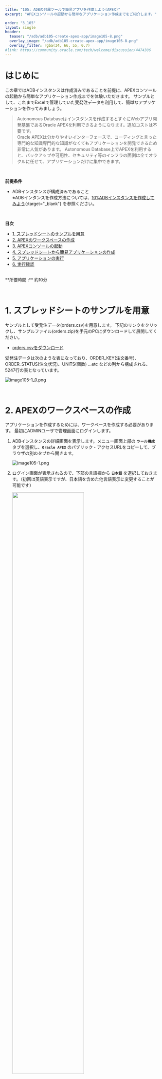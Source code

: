 ```yaml
---
title: "105: ADBの付属ツールで簡易アプリを作成しよう(APEX)"
excerpt: "APEXコンソールの起動から簡単なアプリケーション作成までをご紹介します。"

order: "3_105"
layout: single
header:
  teaser: "/adb/adb105-create-apex-app/image105-8.png"
  overlay_image: "/adb/adb105-create-apex-app/image105-8.png"
  overlay_filter: rgba(34, 66, 55, 0.7)
#link: https://community.oracle.com/tech/welcome/discussion/4474306
---
```


<a id="anchor0"></a>

# はじめに

この章ではADBインスタンスは作成済みであることを前提に、APEXコンソールの起動から簡単なアプリケーション作成までを体験いただきます。
サンプルとして、これまでExcelで管理していた受発注データを利用して、簡単なアプリケーションを作ってみましょう。

> Autonomous Databaseはインスタンスを作成するとすぐにWebアプリ開発基盤であるOracle APEXを利用できるようになります。追加コストは不要です。  
Oracle APEXは分かりやすいインターフェースで、コーディングと言った専門的な知識専門的な知識がなくてもアプリケーションを開発できるため非常に人気があります。
Autonomous Database上でAPEXを利用すると、バックアップや可用性、セキュリティ等のインフラの面倒は全てオラクルに任せて、アプリケーションだけに集中できます。 

<br>

**前提条件**
+ ADBインスタンスが構成済みであること
    <br>※ADBインタンスを作成方法については、[101:ADBインスタンスを作成してみよう](/adb/adb101-provisioning){:target="_blank"} を参照ください。 

<br>

**目次**

- [1. スプレッドシートのサンプルを用意](#anchor1)
- [2. APEXのワークスペースの作成](#anchor2)
- [3. APEXコンソールの起動](#anchor3)
- [4. スプレッドシートから簡易アプリケーションの作成](#anchor4)
- [5. アプリケーションの実行](#anchor5)
- [6. 実行確認](#anchor6)


<br>
**所要時間 :** 約10分

<a id="anchor1"></a>
<br>


# 1. スプレッドシートのサンプルを用意

サンプルとして受発注データ(orders.csv)を用意します。
下記のリンクをクリックし、サンプルファイル(orders.zip)を手元のPCにダウンロードして展開してください。

+ [orders.csvをダウンロード](/adb/adb-data/orders.csv)

受発注データは次のような表になっており、ORDER_KEY(注文番号)、ORDER_STATUS(注文状況)、UNITS(個数) ...etc などの列から構成される、5247行の表となっています。

![image105-1_0.png](image105-1_0.png)

<br>

<a id="anchor2"></a>

# 2. APEXのワークスペースの作成

アプリケーションを作成するためには、ワークペースを作成する必要があります。
最初にADMINユーザで管理画面にログインします。

1. ADBインスタンスの詳細画面を表示します。メニュー画面上部の **`ツール構成`** タブを選択し、**`Oracle APEX`** のパブリック・アクセスURLをコピーして、ブラウザの別のタブから開きます。

    ![image105-1.png](image105-1.png)

2. ログイン画面が表示されるので、下部の言語欄から **`日本語`** を選択しておきます。（初回は英語表示ですが、日本語を含めた他言語表示に変更することが可能です）

    <img src="image105-2.png" width="70%">

3. ADBインスタンス作成時に指定したADMINユーザのパスワード（本ガイドを参考に作成した方のパスワードは「Welcome12345#」）を入力し、サインインします。

4. Oracle APEXの管理サービスにサインインしました。初回起動時に下記のような画面が表示されますので、**`ワークスペースの作成`** をクリックします。

    ![image105-3.png](image105-3.png)


5. 新規のワークスペース作成を選択します。
    ![image105-4.png](image105-4.png)
    
    以下の記載例を参考に各項目を入力し、最後に **`ワークスペースの作成`** をクリックします。

    <table>
     <tr>
      <td>データベース・ユーザー</td>
      <td>APEXDEV</td>
     </tr>
     <tr>
      <td>ワークスペース名</td>
      <td>APEXDEV</td>
     </tr>     
     <tr>
      <td>パスワード</td>
      <td>Welcome12345#</td>
     </tr>
    </table>

    <img src="image105-5.png" width="90%">

6. ワークスペースが作成されたことを確認します。ページ上部の注意書き通り、アプリケーションの構築を開始するには、管理サービスからサインアウトしてAPEXDEVにサインインする必要があります。
右上の **`ユーザボタン`** から **`サインアウト`** をクリックし、管理サービスからサインアウトします。
    ![image105-6.png](image105-6.png)


<br>

<a id="anchor3"></a>

# 3. APEXコンソールの起動

上記で作成したワークスペース、ユーザーを利用して、Oracle APEX のコンソール画面にログインしてみましょう

1. 先程作成したワークスペース、ユーザー、パスワードを指定し、サインイン します。

    <table>
     <tr>
      <td>データベース・ユーザー</td>
      <td>APEXDEV</td>
     </tr>
     <t
      <td>パスワード</td>
      <td>Welcome12345#</td>
     </tr>
     <tr>
      <td>ワークスペース名</td>
      <td>APEXDEV</td>
     </tr>
    </table>

    <img src="image105-7.png" width="70%">

2. APEXコンソールが起動したことを確認します。
     ※ この画面のURLを記憶しておけば、次回よりAPEXコンソールに直接ログインできます

    ![image105-8.png](image105-8.png)


<br>

<a id="anchor4"></a>

# 4. スプレッドシートから簡易アプリケーションの作成

手元のスプレッドシート（Excelシート、CSVファイル）から簡易アプリケーションを作成してみましょう

ここでは予めダウンロードして準備しておいたorders.csvファイルを利用して簡易アプリを作ります。

最初にデータベース内にテーブルを作成し、データを入れます。

1. APEXコンソールから **`アプリケーション・ビルダー`** を起動します
    ![image105-9.png](image105-9.png)

2. **`作成`** をクリックします
    ![image105-10.png](image105-10.png)

3. **`ファイルからのアプリケーションの作成`** をクリックします
    ![image105-11.png](image105-11.png)

4. 事前に準備しておいた **`orders.csv`** をドラッグアンドドロップします

    ![image105-12.png](image105-12.png)

5. 表の名前を入力します（ここでは「ORDERS」とします）。※エラー表名は自動的に入力されます。

6. データのプレビューで文字化け等が発生していないことを確認します。

7. **`データのロード`** をクリックします。

    ![image105-13.png](image105-13.png)

8. ロード完了のメッセージが表示されたら **`アプリケーションの作成`** をクリックします。
    ※この時点でDB上にORDERS表が作成されています

    ![image105-14.png](image105-14.png)

    次にCSVファイルから作成されたテーブルを元にしてアプリケーションを作成します。

9. アプリケーションに名前を付けます。今回はテーブル名と同じ **`Orders`** と入力します。

<a id="anchor4_10"></a>

10. **`アプリケーションの作成`** をクリックします。
（ページの追加や外観の設定、セキュリティの設定等が実施できますが、このハンズオンでは全てデフォルトのまま進めます）

    ![image105-15.png](image105-15.png)

以上でアプリケーションの作成が完了しました。

<br>

<a id="anchor5"></a>

# 5. アプリケーションの実行

実際にアプリケーションを起動してみます。

1. **`アプリケーションの実行`** をクリックします。
    ![image105-16.png](image105-16.png)

2. ログイン画面に ユーザー名・パスワード を入力し **`サインイン`** します。
    <img src="image105-17.png" width="70%">

* ログインが完了すると、画面下端に黒いメニューバーが表示され、ここからアプリケーションの改修作業を実施できます。尚、このメニューバーは、アプリケーション・ビルダーから「アプリケーションの実行」でアプリケーション実行した場合に表示されます。

* ログイン画面のURLを記憶しておくと、作成したアプリケーションを直接呼び出すことができます。直接呼び出した場合は、画面下端のメニューバーは表示されないので、このURLをアプリ利用者にお渡しいただければ、そのままアプリケーションとしてご利用いただくことができますね。

    ![image105-18_0.png](image105-18_0.png)

<br>

<a id="anchor6"></a>

# 6. 実行確認

作成されたアプリケーションの画面イメージをみていきましょう。
    ![image105-18.png](image105-18.png)


ログインするとトップ画面が表示され、デフォルトでホーム画面（トップ画面）、ダッシュボード画面、検索画面、管理画面（レポート）が表示されます。

今回はすべてデフォルトの設定で作成しましたが、 [アプリケーションの作成](#anchor4_10) の工程で、画面の構成を変えることができます。

各画面のイメージを順に確認していきましょう。

## - ダッシュボード

はじめに、ダッシュボードをクリックします。
ダッシュボードでは取り込んだデータをもとに、自動的にグラフとして出力されます。
    ![image105-19.png](image105-19.png)

## - Orders検索

次に、Orders検索をクリックします。
こちらの機能では、取り込んだデータに対して、カテゴリ別に検索ができるようになっており、行単位でデータを絞り込むことができます。
    ![image105-20.png](image105-20.png)


## - Ordersレポート

Ordersレポートからは、データを昇順・降順に並び替えることや、特定の列を非表示にすることができます。Orders検索との違いとしては、行単位ではなく列単位で表示を変更することができます。
    ![image105-21.png](image105-21.png)

<br>

# まとめ

たった10分で、データの検索や、レコードの修正＆削除、テーブル内の代表的な列についてダッシュボード的に傾向を確認するといった簡単なアプリケーションが作れます。

はい、たったこれだけです！これだけのステップで従来Excelで管理していたデータを、複数のユーザ、複数の部門で活用することができるようになります。

逆に、「え、これしか作れないの？」と思われた方。。。そんなことはありません。さらに作りこんでいくことはもちろん可能です！以下のまとめサイトから、チュートリアルやユーザ会の資料をご参照ください。

<br>

APEX情報まとめサイトは [こちら](https://apex.oracle.com/pls/apex/japancommunity/r/main/home) から


<br>
以上で、この章は終了です。  
次の章にお進みください。

<br>
[ページトップへ戻る](#anchor0)



